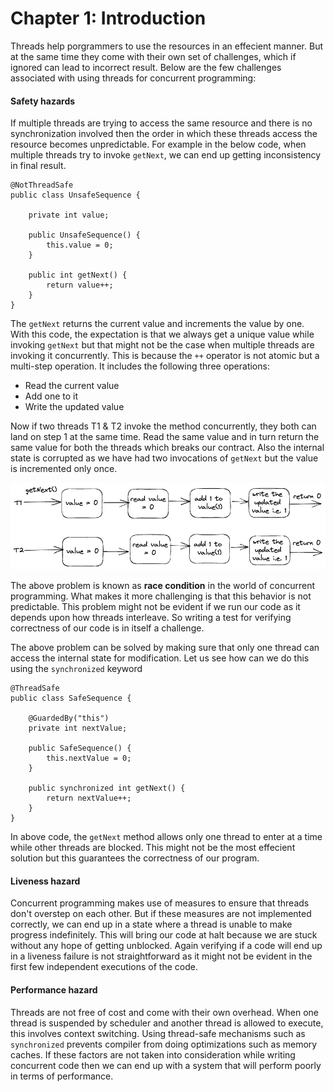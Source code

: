 # Chapter 1: Introduction

Threads help porgrammers to use the resources in an effecient manner. But at the same time they come with their own set of challenges, which if ignored can lead to incorrect result. Below are the few challenges associated with using threads for concurrent programming:

#### Safety hazards
If multiple threads are trying to access the same resource and there is no synchronization involved then the order in which these threads access the resource becomes unpredictable. For example in the below code, when multiple threads try to invoke `getNext`, we can end up getting inconsistency in final result.
```
@NotThreadSafe
public class UnsafeSequence {

    private int value;

    public UnsafeSequence() {
        this.value = 0;
    }

    public int getNext() {
        return value++;
    }
}
```
The `getNext` returns the current value and increments the value by one. With this code, the expectation is that we always get a unique value while invoking `getNext` but that might not be the case when multiple threads are invoking it concurrently. This is because the `++` operator is not atomic but a multi-step operation. It includes the following three operations:
 - Read the current value
 - Add one to it
 - Write the updated value

Now if two threads T1 & T2 invoke the method concurrently, they both can land on step 1 at the same time. Read the same value and in turn return the same value for both the threads which breaks our contract. Also the internal state is corrupted as we have had two invocations of `getNext` but the value is incremented only once.

![unsafe sequence](../images/unsafe_increment_sequence.png)

The above problem is known as **race condition** in the world of concurrent programming. What makes it more challenging is that this behavior is not predictable. This problem might not be evident if we run our code as it depends upon how threads interleave. So writing a test for verifying correctness of our code is in itself a challenge. 

The above problem can be solved by making sure that only one thread can access the internal state for modification. Let us see how can we do this using the `synchronized` keyword
```
@ThreadSafe
public class SafeSequence {

    @GuardedBy("this")
    private int nextValue;

    public SafeSequence() {
        this.nextValue = 0;
    }

    public synchronized int getNext() {
        return nextValue++;
    }
}
```
In above code, the `getNext` method allows only one thread to enter at a time while other threads are blocked. This might not be the most effecient solution but this guarantees the correctness of our program.

#### Liveness hazard
Concurrent programming makes use of measures to ensure that threads don't overstep on each other. But if these measures are not implemented correctly, we can end up in a state where a thread is unable to make progress indefinitely. This will bring our code at halt because we are stuck without any hope of getting unblocked. Again verifying if a code will end up in a liveness failure is not straightforward as it might not be evident in the first few independent executions of the code.

#### Performance hazard
Threads are not free of cost and come with their own overhead. When one thread is suspended by scheduler and another thread is allowed to execute, this involves context switching. Using thread-safe mechanisms such as `synchronized` prevents compiler from doing optimizations such as memory caches. If these factors are not taken into consideration while writing concurrent code then we can end up with a system that will perform poorly in terms of performance. 